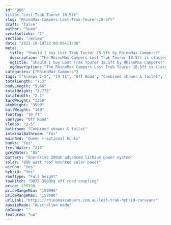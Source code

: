 ```yaml
---
id: "960"
title: "Lost Trak Tourer 18.5ft"
slug: "RhinoMax-Campers-Lost-Trak-Tourer-18-5ft"
draft: "false"
author: "Sean"
seealsolinks: "1"
section: "review"
date: "2022-10-10T22:00:09+11:00"
meta:
  title: "Should I buy Lost Trak Tourer 18.5ft by RhinoMax Campers?"
  description: "The RhinoMax Campers Lost Trak Tourer 18.5ft is classed as Off Road, and sleeps 2-5 people. It is Australian made and comes in at 19 ft. It generally has Combined shower & toilet."
  ogtitle: "Should I buy Lost Trak Tourer 18.5ft by RhinoMax Campers?"
  ogdescription: "The RhinoMax Campers Lost Trak Tourer 18.5ft is classed as Off Road, and sleeps 2-5 people. It is Australian made and comes in at 19 ft. It generally has Combined shower & toilet."
categories: ["RhinoMax Campers"]
tags: ["Sleeps 2-5", "19 ft", "Off Road", "Combined shower & toilet", "Full height", "Over 100k", "Australian made"]
totalLength: "7.3"
bodyLength: "5.66"
totalHeight: "2.775"
totalWidth: "2.1"
tareWeight: "2350"
atmWeight: "3500"
ballWeight: "180"
footTag: "19 ft"
vanType: "Off Road"
sleeps: "2-5"
bathroom: "Combined shower & toilet"
internalBathroom: "Yes"
mainBed: "Queen + optional bunks"
bunks: "Yes"
freshWater: "210"
greyWater: "85"
battery: "Enerdrive 200ah advanced lithium power system"
solar: "800 watt roof mounted solar power"
airCon: "Yes"
hybrid: "Yes"
roofType: "Full height"
towHitch: "DO35 3500kg off road coupling"
price: 159990
priceRangeMin: "159990"
priceRangeMax: "159990"
urlLink: "https://rhinomaxcampers.com.au/lost-trak-hybrid-caravan/"
aussieMade: "Australian made"
noImage: ""
featured: "no"
---
```

